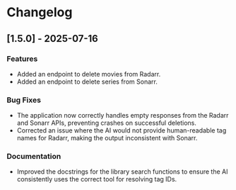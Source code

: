 # Changelog

## [1.5.0] - 2025-07-16

### Features
- Added an endpoint to delete movies from Radarr.
- Added an endpoint to delete series from Sonarr.

### Bug Fixes
- The application now correctly handles empty responses from the Radarr and Sonarr APIs, preventing crashes on successful deletions.
- Corrected an issue where the AI would not provide human-readable tag names for Radarr, making the output inconsistent with Sonarr.

### Documentation
- Improved the docstrings for the library search functions to ensure the AI consistently uses the correct tool for resolving tag IDs.
